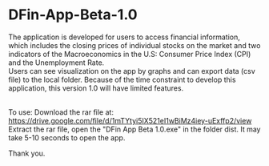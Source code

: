 # DFin-App-Beta-1.0
The application is developed for users to access financial information, which includes the closing prices of individual stocks on the market and two indicators of the Macroeconomics in the U.S: Consumer Price Index (CPI) and the Unemployment Rate. <br />
Users can see visualization on the app by graphs and can export data (csv file) to the local folder. Because of the time constraint to develop this application, this version 1.0 will have limited features. <br /> <br />

To use: Download the rar file at: https://drive.google.com/file/d/1mTYtyi5IX521eI1wBiMz4iey-uExffp2/view <br />
Extract the rar file, open the "DFin App Beta 1.0.exe" in the folder dist. It may take 5-10 seconds to open the app. <br />

Thank you.
